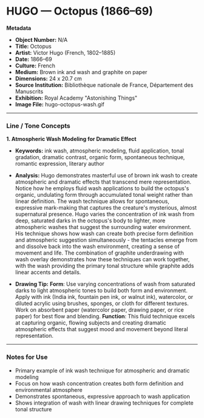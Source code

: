 # HUGO — Octopus (1866–69)

**Metadata**  
- **Object Number:** N/A  
- **Title:** Octopus  
- **Artist:** Victor Hugo (French, 1802–1885)  
- **Date:** 1866–69  
- **Culture:** French  
- **Medium:** Brown ink and wash and graphite on paper  
- **Dimensions:** 24 x 20.7 cm  
- **Source Institution:** Bibliothèque nationale de France, Département des Manuscrits  
- **Exhibition:** Royal Academy "Astonishing Things"  
- **Image File:** hugo-octopus-wash.gif  

---

### Line / Tone Concepts

**1. Atmospheric Wash Modeling for Dramatic Effect**  
- **Keywords:** ink wash, atmospheric modeling, fluid application, tonal gradation, dramatic contrast, organic form, spontaneous technique, romantic expression, literary author   

- **Analysis:** Hugo demonstrates masterful use of brown ink wash to create atmospheric and dramatic effects that transcend mere representation. Notice how he employs fluid wash applications to build the octopus's organic, undulating form through accumulated tonal weight rather than linear definition. The wash technique allows for spontaneous, expressive mark-making that captures the creature's mysterious, almost supernatural presence. Hugo varies the concentration of ink wash from deep, saturated darks in the octopus's body to lighter, more atmospheric washes that suggest the surrounding water environment. His technique shows how wash can create both precise form definition and atmospheric suggestion simultaneously - the tentacles emerge from and dissolve back into the wash environment, creating a sense of movement and life. The combination of graphite underdrawing with wash overlay demonstrates how these techniques can work together, with the wash providing the primary tonal structure while graphite adds linear accents and details.  

- **Drawing Tip:**
**Form**: Use varying concentrations of wash from saturated darks to light atmospheric tones to build both form and environment. Apply with ink (India ink, fountain pen ink, or walnut ink), watercolor, or diluted acrylic using brushes, sponges, or cloth for different textures. Work on absorbent paper (watercolor paper, drawing paper, or rice paper) for best flow and blending.
**Function**: This fluid technique excels at capturing organic, flowing subjects and creating dramatic atmospheric effects that suggest mood and movement beyond literal representation.  

---

### Notes for Use
- Primary example of ink wash technique for atmospheric and dramatic modeling
- Focus on how wash concentration creates both form definition and environmental atmosphere
- Demonstrates spontaneous, expressive approach to wash application
- Shows integration of wash with linear drawing techniques for complete tonal structure

